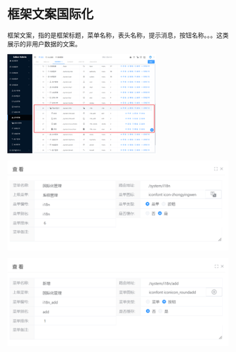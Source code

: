 # 框架文案国际化

框架文案，指的是框架标题，菜单名称，表头名称，提示消息，按钮名称。。。这类展示的非用户数据的文案。

<img src="03.框架文案国际化.assets/image-20230704111913815.png" alt="image-20230704111913815" style="zoom:33%;" />

![image-20230704112011911](03.框架文案国际化.assets/image-20230704112011911.png)

![image-20230704112036844](03.框架文案国际化.assets/image-20230704112036844.png)

